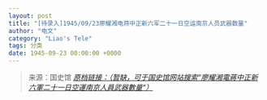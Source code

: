 ```yaml
---
layout: post
title: "[待录入]1945/09/23廖耀湘电蒋中正新六军二十一日空运南京人员武器数量"
author: "电文"
category: "Liao's Tele"
tags: 分类
date: 1945-09-23 00:00:00 +0000
---
```

> 来源：国史馆 [*原档链接：（暂缺，可于国史馆网站搜索“廖耀湘電蔣中正新六軍二十一日空運南京人員武器數量“）*]()
